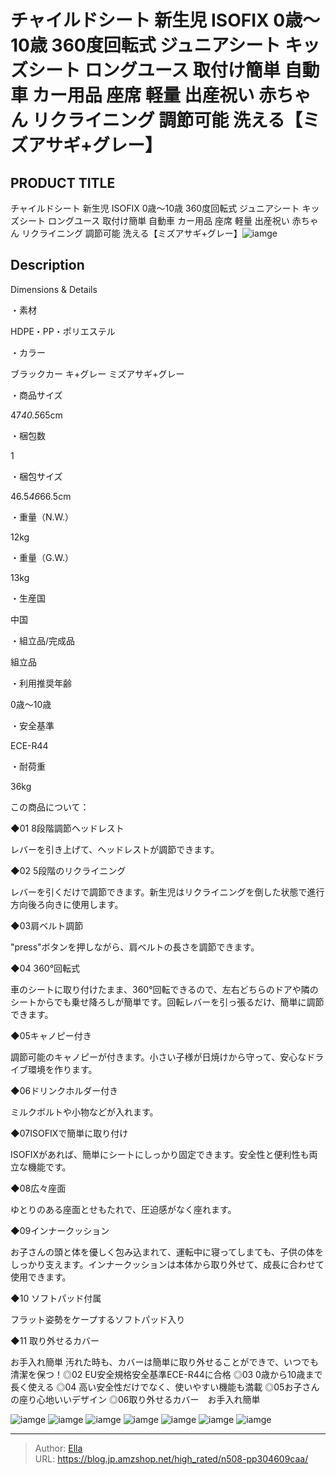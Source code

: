 # チャイルドシート 新生児 ISOFIX 0歳～10歳 360度回転式 ジュニアシート キッズシート ロングユース 取付け簡単 自動車 カー用品 座席 軽量 出産祝い 赤ちゃん リクライニング 調節可能 洗える【ミズアサギ&#43;グレー】


## PRODUCT TITLE 

チャイルドシート 新生児 ISOFIX 0歳～10歳 360度回転式 ジュニアシート キッズシート ロングユース 取付け簡単 自動車 カー用品 座席 軽量 出産祝い 赤ちゃん リクライニング 調節可能 洗える【ミズアサギ&#43;グレー】![iamge](https://b2bfiles1.gigab2b.cn/image/wkseller/304/20230731_3d1aed1286f689175ae0ba35d51ed1de.jpg)

## Description

Dimensions &amp; Details





・素材

HDPE・PP・ポリエステル



・カラー

ブラックカー キ&#43;グレー ミズアサギ&#43;グレー



・商品サイズ

47*40.5*65cm



・梱包数

1



・梱包サイズ

46.5*46*66.5cm



・重量（N.W.）

12kg



・重量（G.W.）

13kg



・生産国

中国



・組立品/完成品

組立品



・利用推奨年齢

0歳～10歳



・安全基準

ECE-R44



・耐荷重

36kg






この商品について：





◆01 8段階調節ヘッドレスト

レバーを引き上げて、ヘッドレストが調節できます。



◆02 5段階のリクライニング

レバーを引くだけで調節できます。新生児はリクライニングを倒した状態で進行方向後ろ向きに使用します。



◆03肩ベルト調節

&#34;press&#34;ボタンを押しながら、肩ベルトの長さを調節できます。



◆04 360°回転式

車のシートに取り付けたまま、360°回転できるので、左右どちらのドアや隣のシートからでも乗せ降ろしが簡単です。回転レバーを引っ張るだけ、簡単に調節できます。



◆05キャノピー付き

調節可能のキャノピーが付きます。小さい子様が日焼けから守って、安心なドライブ環境を作ります。



◆06ドリンクホルダー付き

ミルクボルトや小物などが入れます。



◆07ISOFIXで簡単に取り付け

ISOFIXがあれば、簡単にシートにしっかり固定できます。安全性と便利性も両立な機能です。



◆08広々座面

ゆとりのある座面とせもたれで、圧迫感がなく座れます。



◆09インナークッション

お子さんの頭と体を優しく包み込まれて、運転中に寝ってしまても、子供の体をしっかり支えます。インナークッションは本体から取り外せて、成長に合わせて使用できます。



◆10 ソフトパッド付属

フラット姿勢をケープするソフトパッド入り



◆11 取り外せるカバー

お手入れ簡単 汚れた時も、カバーは簡単に取り外せることができで、いつでも清潔を保つ！◎02 EU安全規格安全基準ECE-R44に合格
◎03 0歳から10歳まで長く使える
◎04 高い安全性だけでなく、使いやすい機能も満載
◎05お子さんの座り心地いいデザイン
◎06取り外せるカバー　お手入れ簡単





![iamge](https://b2bfiles1.gigab2b.cn/image/wkseller/304/20230529_ad4cbd3f9513616ccd08be0daa4839a1.jpg)
![iamge](https://b2bfiles1.gigab2b.cn/image/wkseller/304/20230529_a55e3261ca1c390f4f5e2fc14c351b54.jpg)
![iamge](https://b2bfiles1.gigab2b.cn/image/wkseller/304/20230529_329914fc4a007221c9bf8ddba8f20a02.jpg)
![iamge](https://b2bfiles1.gigab2b.cn/image/wkseller/304/20230529_f4ce8de285aacaf8fd2cca8957a437cf.jpg)
![iamge](https://b2bfiles1.gigab2b.cn/image/wkseller/304/20230529_7cd13b3f987cc6f49e0aebfe2420f8d0.jpg)
![iamge](https://b2bfiles1.gigab2b.cn/image/wkseller/304/20230529_224838c261d6583e1d966da4e5f88b9b.jpg)
![iamge](https://b2bfiles1.gigab2b.cn/image/wkseller/304/20230529_1a8ccd139f0dea51f10ac91c3d981f9d.jpg)


---

> Author: [Ella](https://blog.jp.amzshop.net/)  
> URL: https://blog.jp.amzshop.net/high_rated/n508-pp304609caa/  

